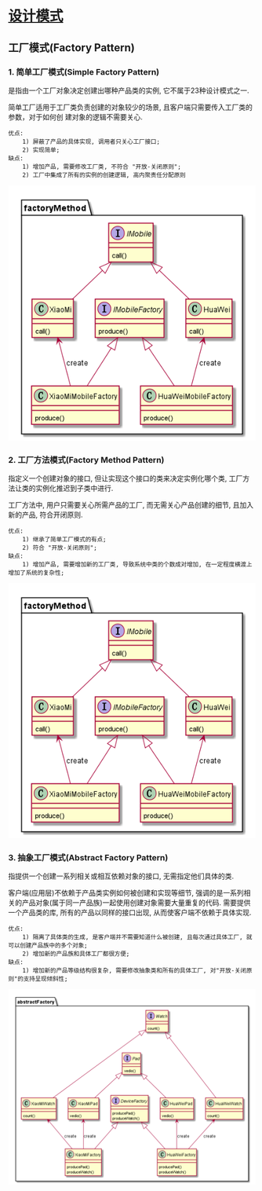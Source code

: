 # [设计模式](README.md)

## 工厂模式(Factory Pattern)

### 1. 简单工厂模式(Simple Factory Pattern)

是指由一个工厂对象决定创建出哪种产品类的实例, 它不属于23种设计模式之一.

简单工厂适用于工厂类负责创建的对象较少的场景, 且客户端只需要传入工厂类的参数，对于如何创
建对象的逻辑不需要关心.

    优点:
        1) 屏蔽了产品的具体实现, 调用者只关心工厂接口;
        2) 实现简单;
    缺点:
        1) 增加产品, 需要修改工厂类, 不符合 "开放-关闭原则";
        2) 工厂中集成了所有的实例的创建逻辑, 高内聚责任分配原则    
![Alt text](https://github.com/lthaoshao/design-patterns-example/blob/master/src/main/resources/com.lthaoshao.pattern.factory/factoryMehtod.png "简单工厂模式")
### 2. 工厂方法模式(Factory Method Pattern)

指定义一个创建对象的接口, 但让实现这个接口的类来决定实例化哪个类, 工厂方法让类的实例化推迟到子类中进行.

工厂方法中, 用户只需要关心所需产品的工厂, 而无需关心产品创建的细节, 且加入新的产品, 符合开闭原则.

    优点:
        1) 继承了简单工厂模式的有点;
        2) 符合 "开放-关闭原则";
    缺点:
        1) 增加产品, 需要增加新的工厂类, 导致系统中类的个数成对增加, 在一定程度横渡上增加了系统的复杂性;
![Alt text](https://github.com/lthaoshao/design-patterns-example/blob/master/src/main/resources/com.lthaoshao.pattern.factory/factoryMehtod.png "工厂方法模式")


### 3. 抽象工厂模式(Abstract Factory Pattern)
 
指提供一个创建一系列相关或相互依赖对象的接口, 无需指定他们具体的类.

客户端(应用层)不依赖于产品类实例如何被创建和实现等细节, 强调的是一系列相关的产品对象(属于同一产品族)一起使用创建对象需要大量重复的代码. 需要提供一个产品类的库, 所有的产品以同样的接口出现, 从而使客户端不依赖于具体实现.

    优点:
        1) 隔离了具体类的生成, 是客户端并不需要知道什么被创建, 且每次通过具体工厂, 就可以创建产品族中的多个对象;
        2) 增加新的产品族和具体工厂都很方便;
    缺点: 
        1) 增加新的产品等级结构很复杂, 需要修改抽象类和所有的具体工厂, 对"开放-关闭原则"的支持呈现倾斜性;        
![Alt text](https://github.com/lthaoshao/design-patterns-example/blob/master/src/main/resources/com.lthaoshao.pattern.factory/abstractFactory.png "抽象工厂模式")

